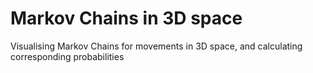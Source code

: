 # Markov Chains in 3D space
Visualising Markov Chains for movements in 3D space, and calculating corresponding probabilities
